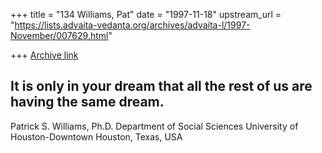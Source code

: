 +++
title = "134 Williams, Pat"
date = "1997-11-18"
upstream_url = "https://lists.advaita-vedanta.org/archives/advaita-l/1997-November/007629.html"

+++
[Archive link](https://lists.advaita-vedanta.org/archives/advaita-l/1997-November/007629.html)

It is only in your dream that all the rest of us are having the same
dream.
----------
Patrick S. Williams, Ph.D.
Department of Social Sciences
University of Houston-Downtown
Houston, Texas, USA

